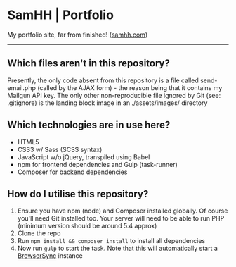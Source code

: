 # SamHH | Portfolio
My portfolio site, far from finished! ([samhh.com](http://samhh.com))

---

## Which files aren't in this repository?
Presently, the only code absent from this repository is a file called send-email.php (called by the AJAX form) - the reason being that it contains my Mailgun API key. The only other non-reproducible file ignored by Git (see: .gitignore) is the landing block image in an ./assets/images/ directory

## Which technologies are in use here?
- HTML5
- CSS3 w/ Sass (SCSS syntax)
- JavaScript w/o jQuery, transpiled using Babel
- npm for frontend dependencies and Gulp (task-runner)
- Composer for backend dependencies

## How do I utilise this repository?
1. Ensure you have npm (node) and Composer installed globally. Of course you'll need Git installed too. Your server will need to be able to run PHP (minimum version should be around 5.4 approx)
2. Clone the repo
3. Run ``npm install && composer install`` to install all dependencies
4. Now run ``gulp`` to start the task. Note that this will automatically start a [BrowserSync](http://www.browsersync.io/) instance
